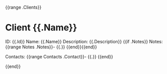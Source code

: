 {{range .Clients}}
# Client {{.Name}}
ID: {{.Id}}
Name: {{.Name}}
Description: {{.Description}}
{{if .Notes}}
Notes:
{{range Notes .Notes}}- {{.}}
{{end}}{{end}}

Contacts:
{{range Contacts .Contact}}- {{.}}
{{end}}

{{end}}